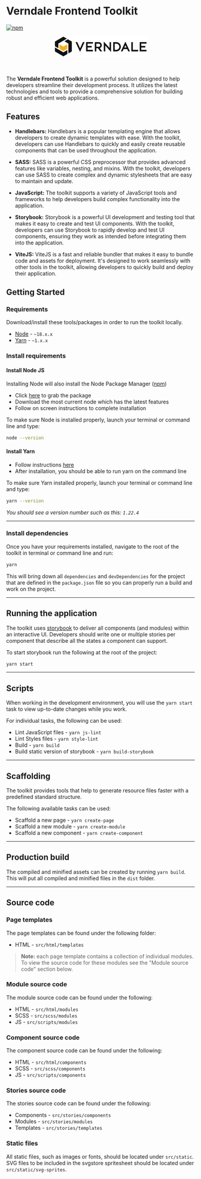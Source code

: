 # Verndale Frontend Toolkit

[![npm][npm-image]]()

<p align="center">
  <a href="verndale.com">
    <img src="src/static/images/logo-verndale.png" alt="Verndale" />
  </a>
</p>

<br />

The **Verndale Frontend Toolkit** is a powerful solution designed to help developers streamline their
development process. It utilizes the latest technologies and tools to provide a comprehensive solution
for building robust and efficient web applications.

## Features

- **Handlebars:** Handlebars is a popular templating engine that allows developers to create dynamic
  templates with ease. With the toolkit, developers can use Handlebars to quickly and easily create reusable
  components that can be used throughout the application.

- **SASS:** SASS is a powerful CSS preprocessor that provides advanced features like variables, nesting,
  and mixins. With the toolkit, developers can use SASS to create complex and dynamic stylesheets that are
  easy to maintain and update.
- **JavaScript:** The toolkit supports a variety of JavaScript tools and frameworks to help developers build
  complex functionality into the application.
- **Storybook:** Storybook is a powerful UI development and testing tool that makes it easy to create and
  test UI components. With the toolkit, developers can use Storybook to rapidly develop and test UI components,
  ensuring they work as intended before integrating them into the application.
- **ViteJS:** ViteJS is a fast and reliable bundler that makes it easy to bundle code and assets for deployment.
  It's designed to work seamlessly with other tools in the toolkit, allowing developers to quickly build and deploy
  their application.

## Getting Started

### Requirements

Download/install these tools/packages in order to run the toolkit locally.

- [Node][node-url] - `~18.x.x`
- [Yarn][yarn-url] - `~1.x.x`

### Install requirements

#### Install Node JS

Installing Node will also install the Node Package Manager ([npm][npm-url])

- Click [here][node-url] to grab the package
- Download the most current node which has the latest features
- Follow on screen instructions to complete installation

To make sure Node is installed properly, launch your terminal or command line and type:

```sh
node --version
```

#### Install Yarn

- Follow instructions [here][yarn-url]
- After installation, you should be able to run yarn on the command line

To make sure Yarn installed properly, launch your terminal or command line and type:

```sh
yarn --version
```

_You should see a version number such as this: `1.22.4`_

---

### Install dependencies

Once you have your requirements installed, navigate to the root of the toolkit in terminal or command line and run:

```sh
yarn
```

This will bring down all `dependencies` and `devDependencies` for the project that are defined in the `package.json` file so you can properly run a build and work on the project.

---

## Running the application

The toolkit uses [storybook](https://storybook.js.org/) to deliver all components (and modules) within an interactive UI. Developers should write one or multiple stories per component that describe all the states a component can support.

To start storybook run the following at the root of the project:

```sh
yarn start
```

---

## Scripts

When working in the development environment, you will use the `yarn start` task to view up-to-date changes while you work.

For individual tasks, the following can be used:

- Lint JavaScript files - `yarn js-lint`
- Lint Styles files - `yarn style-lint`
- Build - `yarn build`
- Build static version of storybook - `yarn build-storybook`

---

## Scaffolding

The toolkit provides tools that help to generate resource files faster with a predefined standard structure.

The following available tasks can be used:

- Scaffold a new page - `yarn create-page`
- Scaffold a new module - `yarn create-module`
- Scaffold a new component - `yarn create-component`

---

## Production build

The compiled and minified assets can be created by running `yarn build`. This will put all compiled and minified
files in the `dist` folder.

---

## Source code

### Page templates

The page templates can be found under the following folder:

- HTML - `src/html/templates`

> **Note:** each page template contains a collection of individual modules.
> To view the source code for these modules see the "Module source code" section below.

### Module source code

The module source code can be found under the following:

- HTML - `src/html/modules`
- SCSS - `src/scss/modules`
- JS - `src/scripts/modules`

### Component source code

The component source code can be found under the following:

- HTML - `src/html/components`
- SCSS - `src/scss/components`
- JS - `src/scripts/components`

### Stories source code

The stories source code can be found under the following:

- Components - `src/stories/components`
- Modules - `src/stories/modules`
- Templates - `src/stories/templates`

[node-url]: https://nodejs.org/en/
[yarn-url]: https://classic.yarnpkg.com/en/docs/install/#mac-stable
[npm-url]: https://www.npmjs.com/
[verndale-logo]: src/images/logo-verndale.png?raw=true 'Verndale'
[npm-image]: https://img.shields.io/npm/v/npm.svg

### Static files

All static files, such as images or fonts, should be located under `src/static`. SVG files to be included in the svgstore spritesheet should be located under `src/static/svg-sprites`.
